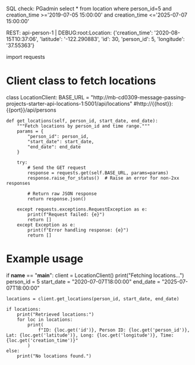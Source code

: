 SQL check: PGadmin
select * from location where person_id=5 and creation_time >='2019-07-05 15:00:00' and creation_time <='2025-07-07 15:00:00'


REST:
api-person-1     | DEBUG:root:Location: {'creation_time': '2020-08-15T10:37:06', 'latitude': '-122.290883', 'id': 30, 'person_id': 5, 'longitude': '37.55363'}


import requests

# Client class to fetch locations
class LocationClient:
    BASE_URL = "http://mb-cd0309-message-passing-projects-starter-api-locations-1:5001/api/locations"
    #http://{{host}}:{{port}}/api/persons

    def get_locations(self, person_id, start_date, end_date):
        """Fetch locations by person_id and time range."""
        params = {
            "person_id": person_id,
            "start_date": start_date,
            "end_date": end_date
        }

        try:
            # Send the GET request
            response = requests.get(self.BASE_URL, params=params)
            response.raise_for_status()  # Raise an error for non-2xx responses

            # Return raw JSON response
            return response.json()

        except requests.exceptions.RequestException as e:
            print(f"Request failed: {e}")
            return []
        except Exception as e:
            print(f"Error handling response: {e}")
            return []

# Example usage
if __name__ == "__main__":
    client = LocationClient()
    print("Fetching locations...")
    person_id = 5
    start_date = "2020-07-07T18:00:00"
    end_date = "2025-07-07T18:00:00"

    locations = client.get_locations(person_id, start_date, end_date)

    if locations:
        print("Retrieved locations:")
        for loc in locations:
            print(
                f"ID: {loc.get('id')}, Person ID: {loc.get('person_id')}, Lat: {loc.get('latitude')}, Long: {loc.get('longitude')}, Time: {loc.get('creation_time')}"
            )
    else:
        print("No locations found.")
